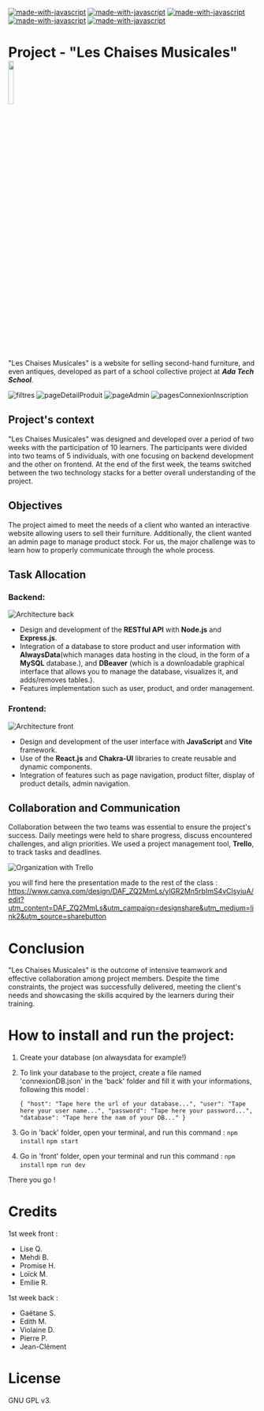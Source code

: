 [![made-with-javascript](https://img.shields.io/badge/Made%20with-Javascript-326996.svg)](https://www.javascript.com)
[![made-with-javascript](https://img.shields.io/badge/Made%20with-React+Vite-326996.svg)](https://www.javascript.com)
[![made-with-javascript](https://img.shields.io/badge/Made%20with-NodeJS+Express-326996.svg)](https://www.javascript.com)
[![made-with-javascript](https://img.shields.io/badge/Made%20with-ChakraUI-326996.svg)](https://www.javascript.com)
[![made-with-javascript](https://img.shields.io/badge/Made%20with-MySQL-326996.svg)](https://www.javascript.com)

# Project - "Les Chaises Musicales" <img src="https://github.com/adatechschool/projet-collectif-plateforme-de-meubles-leschaisesmusicales/blob/main/front/src/assets/images/logo.png" width=15% height=15%>

"Les Chaises Musicales" is a website for selling second-hand furniture, and even antiques, developed as part of a school collective project at **_Ada Tech School_**.


![filtres](https://github.com/adatechschool/projet-collectif-plateforme-de-meubles-leschaisesmusicales/assets/146881805/55ead9a9-d0e8-4660-9630-43c784b102fb)
![pageDetailProduit](https://github.com/adatechschool/projet-collectif-plateforme-de-meubles-leschaisesmusicales/assets/146881805/f3be1276-f440-4e1d-b19d-810fbb21e26a)
![pageAdmin](https://github.com/adatechschool/projet-collectif-plateforme-de-meubles-leschaisesmusicales/assets/146881805/76a03923-0cce-4703-a551-f56ed7035b06)
![pagesConnexionInscription](https://github.com/adatechschool/projet-collectif-plateforme-de-meubles-leschaisesmusicales/assets/146881805/2ba786f0-88ff-419f-9de4-8cbf0c8e161e)



## Project's context

"Les Chaises Musicales" was designed and developed over a period of two weeks with the participation of 10 learners. The participants were divided into two teams of 5 individuals, with one focusing on backend development and the other on frontend. At the end of the first week, the teams switched between the two technology stacks for a better overall understanding of the project.

## Objectives

The project aimed to meet the needs of a client who wanted an interactive website allowing users to sell their furniture. Additionally, the client wanted an admin page to manage product stock.
For us, the major challenge was to learn how to properly communicate through the whole process.

## Task Allocation

### Backend:

![Architecture back](/front/src/assets/images/archi%20back.png "Archi back")

- Design and development of the **RESTful API** with **Node.js** and **Express.js**.
- Integration of a database to store product and user information with **AlwaysData**(which manages data hosting in the cloud, in the form of a **MySQL** database.), and **DBeaver** (which is a downloadable graphical interface that allows you to manage the database, visualizes it, and adds/removes tables.).
- Features implementation such as user, product, and order management.

### Frontend:

![Architecture front](/front/src/assets/images/Archi%20front.png "Archi front")

- Design and development of the user interface with **JavaScript** and **Vite** framework.
- Use of the **React.js** and **Chakra-UI** libraries to create reusable and dynamic components.
- Integration of features such as page navigation, product filter, display of product details, admin navigation.

## Collaboration and Communication

Collaboration between the two teams was essential to ensure the project's success. Daily meetings were held to share progress, discuss encountered challenges, and align priorities. We used a project management tool, **Trello**, to track tasks and deadlines.

![Organization with Trello](/front/src/assets/images/trello.jpg "Trello")

you will find here the presentation made to the rest of the class : 
https://www.canva.com/design/DAF_ZQ2MmLs/ylGR2Mn5rbImS4vClsyiuA/edit?utm_content=DAF_ZQ2MmLs&utm_campaign=designshare&utm_medium=link2&utm_source=sharebutton

# Conclusion

"Les Chaises Musicales" is the outcome of intensive teamwork and effective collaboration among project members. Despite the time constraints, the project was successfully delivered, meeting the client's needs and showcasing the skills acquired by the learners during their training.

# How to install and run the project:

1. Create your database (on alwaysdata for example!)
2. To link your database to the project, create a file named 'connexionDB.json' in the 'back' folder and fill it with your informations, following this model :

   `{
"host": "Tape here the url of your database...",
"user": "Tape here your user name...",
"password": "Tape here your password...",
"database": "Tape here the nam of your DB..."
}`

3. Go in 'back' folder, open your terminal, and run this command :
   `npm install`
   `npm start`

4. Go in 'front' folder, open your terminal and run this command :
   `npm install`
   `npm run dev`

There you go !

# Credits

1st week front :

- Lise Q.
- Mehdi B.
- Promise H.
- Loïck M.
- Emilie R.

1st week back :

- Gaëtane S.
- Edith M.
- Violaine D.
- Pierre P.
- Jean-Clément

# License

GNU GPL v3.
